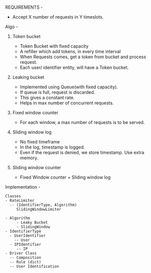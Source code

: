 
REQUIREMENTS - 

- Accept X number of requests in Y timeslots.


Algo -

1. Token bucket
   - Token Bucket with fixed capacity
   - A refiller which add tokens, in every time interval
   - When Requests comes, get a token from bucket and process request.
   - Each user/ identifier entity, will have a Token bucket.
     
2. Leaking bucket
    - Implemented using Queue(with fixed capacity).
    - If queue is full, request is discarded.
    - This gives a constant rate.
    - Helps in max number of concurrent requests.

3. Fixed window counter
    - For each window, a max number of requests is to be served.

4. Sliding window log
    - No fixed timeframe
    - In the log, timestamp is logged.
    - Even if the request is denied, we store timestamp. Use extra memory.

5. Sliding window counter
    - Fixed Window counter + Sliding window log

Implementation - 

    Classes
    - RateLimiter
      -- (IdentifierType, Algorithm)
         SlidingWindowLimiter
         
    - Algorithm
         - Leaky Bucket
         - SlidingWindow
    - IdentifierType
      - UserIdentifier
        -- User
      - IPIdentifier
         -- IP
    - Driver Class
      -- Composition
      -- Rule (dict)
      -- User Identification















